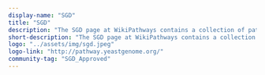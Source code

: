 ```yaml
---
display-name: "SGD"
title: "SGD"
description: "The SGD page at WikiPathways contains a collection of pathways curated by the SGD team. The Saccharomyces Genome Database (SGD) provides comprehensive integrated biological information for the budding yeast Saccharomyces cerevisiae along with search and analysis tools to explore these data, enabling the discovery of functional relationships between sequence and gene products in fungi and higher organisms."
short-description: "The SGD page at WikiPathways contains a collection of pathways curated by the SGD team. The Saccharomyces Genome Database (SGD) provides comprehensive integrated biological information for the budding yeast Saccharomyces cerevisiae along with search and analysis tools to explore these data, enabling the discovery of functional relationships between sequence and gene products in fungi and higher organisms."
logo: "../assets/img/sgd.jpeg"
logo-link: "http://pathway.yeastgenome.org/"
community-tag: "SGD_Approved"
---
```

